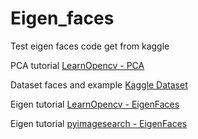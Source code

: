 # Eigen_faces
Test eigen faces code get from kaggle

PCA tutorial
[LearnOpencv - PCA ](https://learnopencv.com/principal-component-analysis/)

Dataset faces and example
[Kaggle Dataset](https://www.kaggle.com/serkanpeldek/face-recognition-on-olivetti-dataset/notebook)

Eigen tutorial
[LearnOpencv - EigenFaces](https://learnopencv.com/eigenface-using-opencv-c-python/)

Eigen tutorial
[pyimagesearch - EigenFaces](https://pyimagesearch.com/2021/05/10/opencv-eigenfaces-for-face-recognition/)

